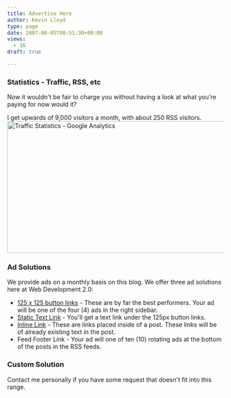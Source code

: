 ```yaml
---
title: Advertise Here
author: Kevin Lloyd
type: page
date: 2007-06-05T00:51:30+00:00
views:
  - 16
draft: true

---
```

### Statistics - Traffic, RSS, etc

Now it wouldn't be fair to charge you without having a look at what you're paying for now would it?

I get upwards of 9,000 visitors a month, with about 250 RSS visitors.[<img src="/wp-content/uploads/analytics.gif" alt="Traffic Statistics - Google Analytics" title="Traffic Statistics - Google Analytics" width="615" height="306" class="aligncenter size-full wp-image-428" srcset="/wp-content/uploads/analytics.gif 615w, /wp-content/uploads/analytics-300x149.gif 300w" sizes="(max-width: 615px) 100vw, 615px" />][1]

### Ad Solutions

We provide ads on a monthly basis on this blog. We offer three ad solutions here at Web Development 2.0:

  * [125 x 125 button links][2] - These are by far the best performers. Your ad will be one of the four (4) ads in the right sidebar.
  * [Static Text Link][3] - You'll get a text link under the 125px button links.
  * [Inline Link][3] - These are links placed inside of a post. These links will be of already existing text in the post.
  * Feed Footer Link - Your ad will one of ten (10) rotating ads at the bottom of the posts in the RSS feeds.

### Custom Solution

Contact me personally if you have some request that doesn't fit into this range.

<!--contact form-->

[1]: /wp-content/uploads/analytics.gif
[2]: /wp-content/plugins/oiopub-direct/purchase.php?do=banner&zone=1
[3]: /wp-content/plugins/oiopub-direct/purchase.php?do=link